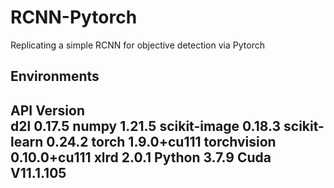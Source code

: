 # RCNN-Pytorch
Replicating a simple RCNN for objective detection via Pytorch

Environments
-------------------------------------
API                      Version  
d2l                      0.17.5
numpy                    1.21.5
scikit-image             0.18.3
scikit-learn             0.24.2
torch                    1.9.0+cu111
torchvision              0.10.0+cu111
xlrd                     2.0.1
Python                   3.7.9
Cuda                     V11.1.105
-------------------------------------
